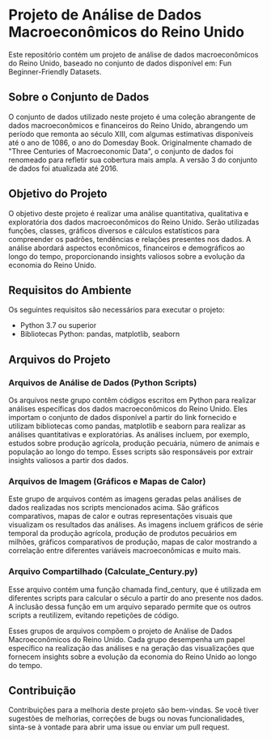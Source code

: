 <h1>Projeto de Análise de Dados Macroeconômicos do Reino Unido</h1>
    <p>Este repositório contém um projeto de análise de dados macroeconômicos do Reino Unido, baseado no conjunto de
        dados disponível em: Fun Beginner-Friendly Datasets.</p>

<h2>Sobre o Conjunto de Dados</h2>
    <p>O conjunto de dados utilizado neste projeto é uma coleção abrangente de dados macroeconômicos e financeiros do
        Reino Unido, abrangendo um período que remonta ao século XIII, com algumas estimativas disponíveis até o ano de
        1086, o ano do Domesday Book. Originalmente chamado de "Three Centuries of Macroeconomic Data", o conjunto de
        dados foi renomeado para refletir sua cobertura mais ampla. A versão 3 do conjunto de dados foi atualizada até
        2016.</p>

<h2>Objetivo do Projeto</h2>
    <p>O objetivo deste projeto é realizar uma análise quantitativa, qualitativa e exploratória dos dados
        macroeconômicos do Reino Unido. Serão utilizadas funções, classes, gráficos diversos e cálculos estatísticos
        para compreender os padrões, tendências e relações presentes nos dados. A análise abordará aspectos econômicos,
        financeiros e demográficos ao longo do tempo, proporcionando insights valiosos sobre a evolução da economia do
        Reino Unido.</p>

<h2>Requisitos do Ambiente</h2>
    <p>Os seguintes requisitos são necessários para executar o projeto:</p>
    <ul>
        <li>Python 3.7 ou superior</li>
        <li>Bibliotecas Python: pandas, matplotlib, seaborn</li>
    </ul>

<h2>Arquivos do Projeto</h2>

<h3>Arquivos de Análise de Dados (Python Scripts)</h3>
    <p>Os arquivos neste grupo contêm códigos escritos em Python para realizar análises específicas dos dados
        macroeconômicos do Reino Unido. Eles importam o conjunto de dados disponível a partir do link fornecido e
        utilizam bibliotecas como pandas, matplotlib e seaborn para realizar as análises quantitativas e exploratórias.
        As análises incluem, por exemplo, estudos sobre produção agrícola, produção pecuária, número de animais e
        população ao longo do tempo. Esses scripts são responsáveis por extrair insights valiosos a partir dos dados.
    </p>

<h3>Arquivos de Imagem (Gráficos e Mapas de Calor)</h3>
    <p>Este grupo de arquivos contém as imagens geradas pelas análises de dados realizadas nos scripts mencionados acima.
        São gráficos comparativos, mapas de calor e outras representações visuais que visualizam os resultados das
        análises. As imagens incluem gráficos de série temporal da produção agrícola, produção de produtos pecuários em
        milhões, gráficos comparativos de produção, mapas de calor mostrando a correlação entre diferentes variáveis
        macroeconômicas e muito mais.</p>

<h3>Arquivo Compartilhado (Calculate_Century.py)</h3>
    <p>Esse arquivo contém uma função chamada find_century, que é utilizada em diferentes scripts para calcular o século
        a partir do ano presente nos dados. A inclusão dessa função em um arquivo separado permite que os outros scripts
        a reutilizem, evitando repetições de código.</p>

<p>Esses grupos de arquivos compõem o projeto de Análise de Dados Macroeconômicos do Reino Unido. Cada grupo
        desempenha um papel específico na realização das análises e na geração das visualizações que fornecem insights
        sobre a evolução da economia do Reino Unido ao longo do tempo.</p>

<h2>Contribuição</h2>
<p>Contribuições para a melhoria deste projeto são bem-vindas. Se você tiver sugestões de melhorias, correções de
        bugs ou novas funcionalidades, sinta-se à vontade para abrir uma issue ou enviar um pull request.</p>
